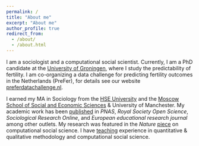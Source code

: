 ```yaml
---
permalink: /
title: "About me"
excerpt: "About me"
author_profile: true
redirect_from: 
  - /about/
  - /about.html
---
```



I am a sociologist and a computational social scientist. Currently, I am a PhD candidate at the [University of Groningen](https://www.rug.nl/), where I study the predictability of fertility. I am co-organizing a data challenge for predicting fertility outcomes in the Netherlands (PreFer), for details see our website [preferdatachallenge.nl](https://preferdatachallenge.nl).

I earned my MA in Sociology from the
[HSE University](https://hse.ru/en) and the [Moscow School of Social and Economic Sciences](https://www.msses.ru/en/) & University of Manchester.
My academic work has been [published](publications) in
*PNAS*, *Royal Society Open Science*, *Sociological Research Online*, and
*European educational research journal* 
among other outlets. My research was featured in the *Nature* [piece](https://www.nature.com/articles/d41586-020-01747-1) on computational social science. I have [teaching](teaching) experience
in quantitative & qualitative methodology and computational social science.

